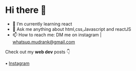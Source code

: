 

# Hi there 👋



- 🌱 I’m currently learning react
- 💬 Ask me anything about html,css,Javascript and reactJS
- 📫 How to reach me: DM me on instagram | whatsup.mudrank@gmail.com


Check out my **web dev** posts 👇


• [Instagram](https://www.instagram.com/aceyourcode/)
